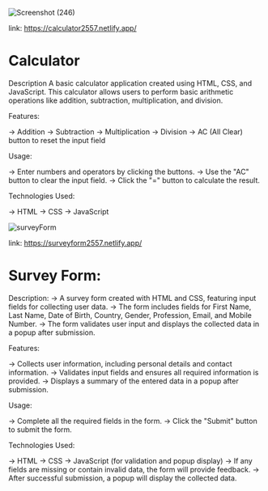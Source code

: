 ![Screenshot (246)](https://github.com/furyvinay/cloudVandana/assets/82074933/15d4edbc-4e3e-4ac0-93b7-c8e36a6f5392)

link: https://calculator2557.netlify.app/

# Calculator
Description
A basic calculator application created using HTML, CSS, and JavaScript. This calculator allows users to perform basic arithmetic operations like addition, subtraction, multiplication, and division.

Features:

-> Addition
-> Subtraction
-> Multiplication
-> Division
-> AC (All Clear) button to reset the input field

Usage:

-> Enter numbers and operators by clicking the buttons.
-> Use the "AC" button to clear the input field.
-> Click the "=" button to calculate the result.

Technologies Used:

-> HTML
-> CSS
-> JavaScript






![surveyForm](https://github.com/furyvinay/cloudVandana/assets/82074933/46828225-5f0a-447b-81e2-e7d52e8ad7bd)

link: https://surveyform2557.netlify.app/

# Survey Form:

Description:
-> A survey form created with HTML and CSS, featuring input fields for collecting user data. 
-> The form includes fields for First Name, Last Name, Date of Birth, Country, Gender, Profession, Email, and Mobile Number. 
-> The form validates user input and displays the collected data in a popup after submission.

Features:

-> Collects user information, including personal details and contact information.
-> Validates input fields and ensures all required information is provided.
-> Displays a summary of the entered data in a popup after submission.

Usage:

-> Complete all the required fields in the form.
-> Click the "Submit" button to submit the form.

Technologies Used:

-> HTML
-> CSS
-> JavaScript (for validation and popup display)
-> If any fields are missing or contain invalid data, the form will provide feedback.
-> After successful submission, a popup will display the collected data.
